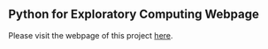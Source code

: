 ## Python for Exploratory Computing Webpage

Please visit the webpage of this project <a href="http://mbakker7.github.io/exploratory_computing_with_python/">here</a>.